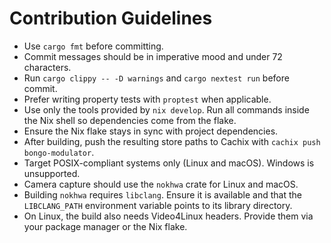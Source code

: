 # Contribution Guidelines

- Use `cargo fmt` before committing.
- Commit messages should be in imperative mood and under 72 characters.
- Run `cargo clippy -- -D warnings` and `cargo nextest run` before commit.
- Prefer writing property tests with `proptest` when applicable.
- Use only the tools provided by `nix develop`. Run all commands inside the Nix
  shell so dependencies come from the flake.
- Ensure the Nix flake stays in sync with project dependencies.
- After building, push the resulting store paths to Cachix with
  `cachix push bongo-modulator`.
- Target POSIX-compliant systems only (Linux and macOS). Windows is unsupported.
- Camera capture should use the `nokhwa` crate for Linux and macOS.
- Building `nokhwa` requires `libclang`. Ensure it is available and that the
  `LIBCLANG_PATH` environment variable points to its library directory.
- On Linux, the build also needs Video4Linux headers. Provide them via your
  package manager or the Nix flake.
